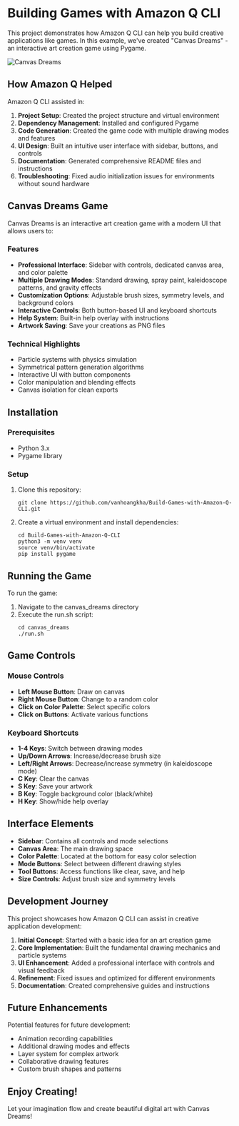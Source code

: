 # Building Games with Amazon Q CLI

This project demonstrates how Amazon Q CLI can help you build creative applications like games. In this example, we've created "Canvas Dreams" - an interactive art creation game using Pygame.

![Canvas Dreams](https://placeholder-for-screenshot.png)

## How Amazon Q Helped

Amazon Q CLI assisted in:

1. **Project Setup**: Created the project structure and virtual environment
2. **Dependency Management**: Installed and configured Pygame
3. **Code Generation**: Created the game code with multiple drawing modes and features
4. **UI Design**: Built an intuitive user interface with sidebar, buttons, and controls
5. **Documentation**: Generated comprehensive README files and instructions
6. **Troubleshooting**: Fixed audio initialization issues for environments without sound hardware

## Canvas Dreams Game

Canvas Dreams is an interactive art creation game with a modern UI that allows users to:

### Features
- **Professional Interface**: Sidebar with controls, dedicated canvas area, and color palette
- **Multiple Drawing Modes**: Standard drawing, spray paint, kaleidoscope patterns, and gravity effects
- **Customization Options**: Adjustable brush sizes, symmetry levels, and background colors
- **Interactive Controls**: Both button-based UI and keyboard shortcuts
- **Help System**: Built-in help overlay with instructions
- **Artwork Saving**: Save your creations as PNG files

### Technical Highlights
- Particle systems with physics simulation
- Symmetrical pattern generation algorithms
- Interactive UI with button components
- Color manipulation and blending effects
- Canvas isolation for clean exports

## Installation

### Prerequisites
- Python 3.x
- Pygame library

### Setup
1. Clone this repository:
   ```
   git clone https://github.com/vanhoangkha/Build-Games-with-Amazon-Q-CLI.git
   ```
2. Create a virtual environment and install dependencies:
   ```
   cd Build-Games-with-Amazon-Q-CLI
   python3 -m venv venv
   source venv/bin/activate
   pip install pygame
   ```

## Running the Game

To run the game:

1. Navigate to the canvas_dreams directory
2. Execute the run.sh script:
   ```
   cd canvas_dreams
   ./run.sh
   ```

## Game Controls

### Mouse Controls
- **Left Mouse Button**: Draw on canvas
- **Right Mouse Button**: Change to a random color
- **Click on Color Palette**: Select specific colors
- **Click on Buttons**: Activate various functions

### Keyboard Shortcuts
- **1-4 Keys**: Switch between drawing modes
- **Up/Down Arrows**: Increase/decrease brush size
- **Left/Right Arrows**: Decrease/increase symmetry (in kaleidoscope mode)
- **C Key**: Clear the canvas
- **S Key**: Save your artwork
- **B Key**: Toggle background color (black/white)
- **H Key**: Show/hide help overlay

## Interface Elements

- **Sidebar**: Contains all controls and mode selections
- **Canvas Area**: The main drawing space
- **Color Palette**: Located at the bottom for easy color selection
- **Mode Buttons**: Select between different drawing styles
- **Tool Buttons**: Access functions like clear, save, and help
- **Size Controls**: Adjust brush size and symmetry levels

## Development Journey

This project showcases how Amazon Q CLI can assist in creative application development:

1. **Initial Concept**: Started with a basic idea for an art creation game
2. **Core Implementation**: Built the fundamental drawing mechanics and particle systems
3. **UI Enhancement**: Added a professional interface with controls and visual feedback
4. **Refinement**: Fixed issues and optimized for different environments
5. **Documentation**: Created comprehensive guides and instructions

## Future Enhancements

Potential features for future development:
- Animation recording capabilities
- Additional drawing modes and effects
- Layer system for complex artwork
- Collaborative drawing features
- Custom brush shapes and patterns

## Enjoy Creating!

Let your imagination flow and create beautiful digital art with Canvas Dreams!
